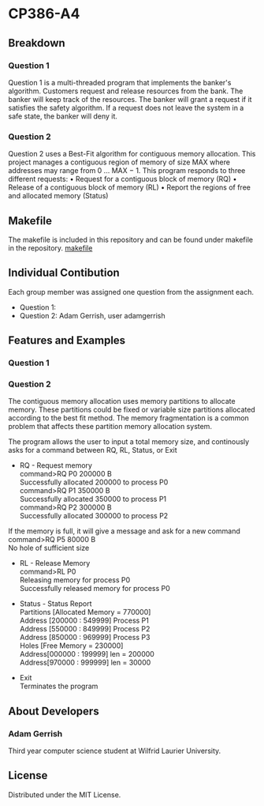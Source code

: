 # CP386-A4

## Breakdown

### Question 1

Question 1 is a multi-threaded program that implements the banker's algorithm.
Customers request and release resources from the bank. The banker will keep track of the resources. The
banker will grant a request if it satisfies the safety algorithm. If a request does not leave the system in a
safe state, the banker will deny it.

### Question 2

Question 2 uses a Best-Fit algorithm for contiguous memory allocation. This project manages a contiguous region of memory of size MAX where addresses may range from 0 ... MAX − 1. This program responds to three different requests:
• Request for a contiguous block of memory (RQ)
• Release of a contiguous block of memory (RL)
• Report the regions of free and allocated memory (Status)

## Makefile

The makefile is included in this repository and can be found under makefile in the repository.
[makefile](makefile)

## Individual Contibution

Each group member was assigned one question from the assignment each.
* Question 1: 
* Question 2: Adam Gerrish, user adamgerrish

## Features and Examples

### Question 1 

### Question 2 
The contiguous memory allocation uses memory partitions to allocate memory. These partitions could be fixed or variable size partitions allocated according to the best fit method. The memory fragmentation is a common problem that affects these partition memory allocation system.

The program allows the user to input a total memory size, and continously asks for a command between RQ, RL, Status, or Exit

* RQ - Request memory   
command>RQ P0 200000 B  
Successfully allocated 200000 to process P0  
command>RQ P1 350000 B  
Successfully allocated 350000 to process P1  
command>RQ P2 300000 B  
Successfully allocated 300000 to process P2  

If the memory is full, it will give a message and ask for a new command   
command>RQ P5 80000 B  
No hole of sufficient size

* RL - Release Memory  
command>RL P0  
Releasing memory for process P0  
Successfully released memory for process P0  

* Status - Status Report  
Partitions [Allocated Memory = 770000]  
Address [200000 : 549999] Process P1  
Address [550000 : 849999] Process P2  
Address [850000 : 969999] Process P3  
Holes [Free Memory = 230000]  
Address[000000 : 199999] len = 200000  
Address[970000 : 999999] len = 30000  

* Exit  
Terminates the program

## About Developers

### Adam Gerrish
Third year computer science student at Wilfrid Laurier University.

## License

Distributed under the MIT License.

